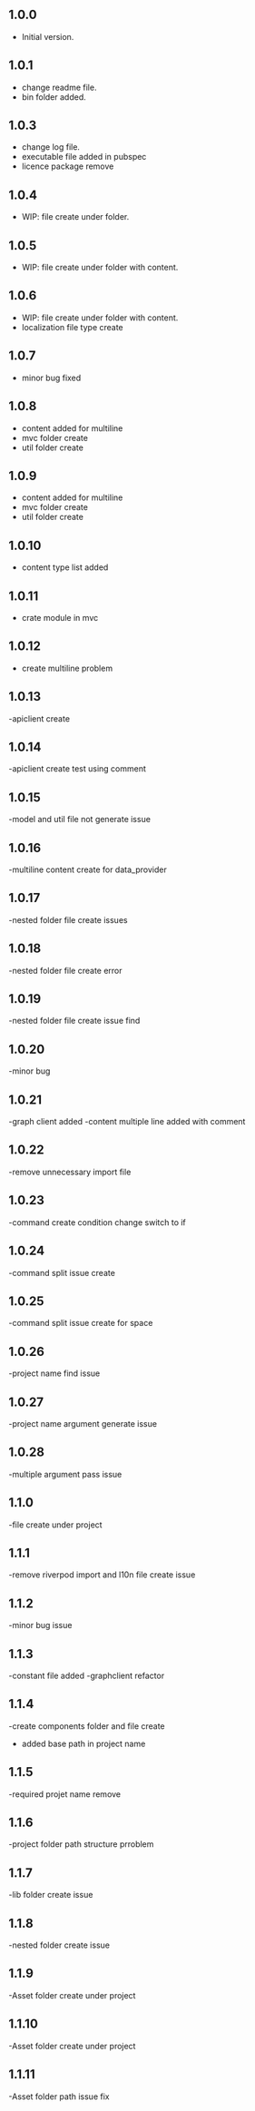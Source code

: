 ## 1.0.0

- Initial version.
## 1.0.1

- change readme file.
- bin folder added.


## 1.0.3

- change log file.
- executable file added in pubspec
- licence package remove

## 1.0.4

- WIP: file create under folder.

## 1.0.5

- WIP: file create under folder with content.

## 1.0.6

- WIP: file create under folder with content.
- localization file type create

## 1.0.7

- minor bug fixed

## 1.0.8

- content added for multiline
- mvc folder create
- util folder create

## 1.0.9

- content added for multiline
- mvc folder create
- util folder create

## 1.0.10

- content type list added


## 1.0.11

- crate module in  mvc
## 1.0.12

- create multiline problem
## 1.0.13

-apiclient create 
## 1.0.14

-apiclient create test using comment 
## 1.0.15

-model and util file not generate issue 
## 1.0.16

-multiline content create for data_provider

## 1.0.17

-nested folder file create issues

## 1.0.18

-nested folder file create error
## 1.0.19

-nested folder file create issue find
## 1.0.20

-minor bug

## 1.0.21

-graph client added
-content multiple line added with comment

## 1.0.22

-remove unnecessary import file

## 1.0.23

-command create condition change switch to if

## 1.0.24

-command split issue create
## 1.0.25

-command split issue create for space
## 1.0.26

-project name find issue
## 1.0.27

-project name argument generate issue
## 1.0.28

-multiple argument pass issue

## 1.1.0

-file create under project
## 1.1.1

-remove riverpod import and l10n file create issue 
## 1.1.2

-minor bug issue 
## 1.1.3

-constant file added
-graphclient refactor 



## 1.1.4

-create components folder and file create
- added base path in project name
## 1.1.5

-required projet name remove
## 1.1.6

-project folder path structure prroblem
## 1.1.7

-lib folder create issue
## 1.1.8

-nested folder create issue  

## 1.1.9

-Asset folder create under project 

## 1.1.10

-Asset folder create under project 

## 1.1.11

-Asset folder path issue fix
 